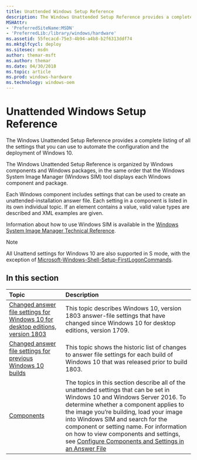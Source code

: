 ```yaml
---
title: Unattended Windows Setup Reference
description: The Windows Unattended Setup Reference provides a complete listing of all the settings that you can use to automate the configuration and the deployment of Windows 10 for desktop editions (Home, Pro, Enterprise, and Education), Windows 8.1 Update, Windows 8.1, Windows Server 2012 R2, Windows 8, Windows 7, Windows Vista, Windows Server 2012, Windows Server 2008 R2, and Windows Server 2008.
MSHAttr:
- 'PreferredSiteName:MSDN'
- 'PreferredLib:/library/windows/hardware'
ms.assetid: 55fecacd-75e3-4b94-a4b8-b2f6313ddf74
ms.mktglfcycl: deploy
ms.sitesec: msdn
author: themar-msft
ms.author: themar
ms.date: 04/30/2018
ms.topic: article
ms.prod: windows-hardware
ms.technology: windows-oem
---
```

# Unattended Windows Setup Reference

The Windows Unattended Setup Reference provides a complete listing of all the settings that you can use to automate the configuration and the deployment of Windows 10.

The Windows Unattended Setup Reference is organized by Windows components and Windows packages, in the same order that the Windows System Image Manager (Windows SIM) tool displays each Windows component and package.

Each Windows component includes settings that can be used to create an unattended-installation answer file. Each setting in a component is listed in its own individual topic. If an element contains a value, valid value types are described and XML examples are given.

Information about how to use Windows SIM is available in the [Windows System Image Manager Technical Reference](https://docs.microsoft.com/en-us/windows-hardware/customize/desktop/wsim/windows-system-image-manager-technical-reference).

> [!Note]
> All Unattend settings for Windows 10 are also supported in S mode, with the exception of [Microsoft-Windows-Shell-Setup-FirstLogonCommands](microsoft-windows-shell-setup-firstlogoncommands.md).

## In this section

| Topic                                 | Description                                                                          |
|:--------------------------------------|:-------------------------------------------------------------------------------------|
| [Changed answer file settings for Windows 10 for desktop editions, version 1803](changed-answer-file-settings-for-windows-10-build-1803.md) | This topic describes Windows 10, version 1803 answer-file settings that have changed since Windows 10 for desktop editions, version 1709. |
| [Changed answer file settings for previous Windows 10 builds](changed-answer-file-settings-for-previous-windows10-builds.md) | This topic shows the historic list of changes to answer file settings for each build of Windows 10 that was released prior to build 1803.           |
| [Components](components-b-unattend.md) | The topics in this section describe all of the unattended settings that can be set in Windows 10 and Windows Server 2016. To determine whether a component applies to the image you’re building, load your image into Windows SIM and search for the component or setting name. For information on how to view components and settings, see [Configure Components and Settings in an Answer File](https://docs.microsoft.com/en-us/windows-hardware/customize/desktop/wsim/configure-components-and-settings-in-an-answer-file) |

